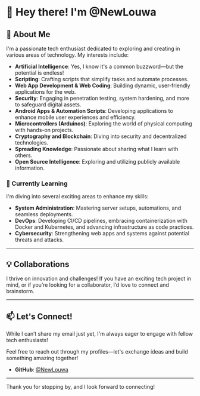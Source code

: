 # 👋 Hey there! I'm @NewLouwa

## 🚀 About Me
I'm a passionate tech enthusiast dedicated to exploring and creating in various areas of technology. My interests include:

- **Artificial Intelligence**: Yes, I know it's a common buzzword—but the potential is endless!
- **Scripting**: Crafting scripts that simplify tasks and automate processes.
- **Web App Development & Web Coding**: Building dynamic, user-friendly applications for the web.
- **Security**: Engaging in penetration testing, system hardening, and more to safeguard digital assets.
- **Android Apps & Automation Scripts**: Developing applications to enhance mobile user experiences and efficiency.
- **Microcontrollers (Arduinos)**: Exploring the world of physical computing with hands-on projects.
- **Cryptography and Blockchain**: Diving into security and decentralized technologies.
- **Spreading Knowledge**: Passionate about sharing what I learn with others.
- **Open Source Intelligence**: Exploring and utilizing publicly available information.
  
### 🌱 Currently Learning
I'm diving into several exciting areas to enhance my skills:

- **System Administration**: Mastering server setups, automations, and seamless deployments.
- **DevOps**: Developing CI/CD pipelines, embracing containerization with Docker and Kubernetes, and advancing infrastructure as code practices.
- **Cybersecurity**: Strengthening web apps and systems against potential threats and attacks.

---

## 💡 Collaborations
I thrive on innovation and challenges! If you have an exciting tech project in mind, or if you’re looking for a collaborator, I’d love to connect and brainstorm.

---

## 📫 Let's Connect!
While I can’t share my email just yet, I'm always eager to engage with fellow tech enthusiasts!

Feel free to reach out through my profiles—let's exchange ideas and build something amazing together!
- **GitHub**: [@NewLouwa](https://github.com/NewLouwa)

---

Thank you for stopping by, and I look forward to connecting!
